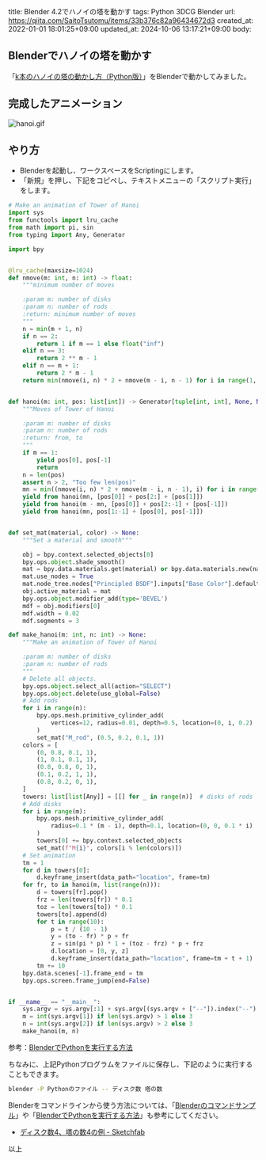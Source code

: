 title: Blender 4.2でハノイの塔を動かす
tags: Python 3DCG Blender
url: https://qiita.com/SaitoTsutomu/items/33b376c82a96434672d3
created_at: 2022-01-01 18:01:25+09:00
updated_at: 2024-10-06 13:17:21+09:00
body:

## Blenderでハノイの塔を動かす

「[k本のハノイの塔の動かし方（Python版）](https://qiita.com/SaitoTsutomu/items/a6d4aa081b70b7f7b784)」をBlenderで動かしてみました。

## 完成したアニメーション

![hanoi.gif](https://qiita-image-store.s3.ap-northeast-1.amazonaws.com/0/13955/630029e4-5f82-47de-4e55-1a89badae6c7.gif)

## やり方

- Blenderを起動し、ワークスペースをScriptingにします。
- 「新規」を押し、下記をコピペし、テキストメニューの「スクリプト実行」をします。

```py
# Make an animation of Tower of Hanoi
import sys
from functools import lru_cache
from math import pi, sin
from typing import Any, Generator

import bpy


@lru_cache(maxsize=1024)
def nmove(m: int, n: int) -> float:
    """minimum number of moves

    :param m: number of disks
    :param n: number of rods
    :return: minimum number of moves
    """
    n = min(m + 1, n)
    if n == 2:
        return 1 if m == 1 else float("inf")
    elif n == 3:
        return 2 ** m - 1
    elif n == m + 1:
        return 2 * m - 1
    return min(nmove(i, n) * 2 + nmove(m - i, n - 1) for i in range(1, m))


def hanoi(m: int, pos: list[int]) -> Generator[tuple[int, int], None, None]:
    """Moves of Tower of Hanoi

    :param m: number of disks
    :param n: number of rods
    :return: from, to
    """
    if m == 1:
        yield pos[0], pos[-1]
        return
    n = len(pos)
    assert n > 2, "Too few len(pos)"
    mn = min((nmove(i, n) * 2 + nmove(m - i, n - 1), i) for i in range(1, m))[1]
    yield from hanoi(mn, [pos[0]] + pos[2:] + [pos[1]])
    yield from hanoi(m - mn, [pos[0]] + pos[2:-1] + [pos[-1]])
    yield from hanoi(mn, pos[1:-1] + [pos[0], pos[-1]])


def set_mat(material, color) -> None:
    """Set a material and smooth"""

    obj = bpy.context.selected_objects[0]
    bpy.ops.object.shade_smooth()
    mat = bpy.data.materials.get(material) or bpy.data.materials.new(name=material)
    mat.use_nodes = True
    mat.node_tree.nodes["Principled BSDF"].inputs["Base Color"].default_value = color
    obj.active_material = mat
    bpy.ops.object.modifier_add(type='BEVEL')
    mdf = obj.modifiers[0]
    mdf.width = 0.02
    mdf.segments = 3

def make_hanoi(m: int, n: int) -> None:
    """Make an animation of Tower of Hanoi

    :param m: number of disks
    :param n: number of rods
    """
    # Delete all objects.
    bpy.ops.object.select_all(action="SELECT")
    bpy.ops.object.delete(use_global=False)
    # Add rods
    for i in range(n):
        bpy.ops.mesh.primitive_cylinder_add(
            vertices=12, radius=0.01, depth=0.5, location=(0, i, 0.2)
        )
        set_mat("M_rod", (0.5, 0.2, 0.1, 1))
    colors = [
        (0, 0.8, 0.1, 1),
        (1, 0.1, 0.1, 1),
        (0.8, 0.8, 0, 1),
        (0.1, 0.2, 1, 1),
        (0.8, 0.2, 0, 1),
    ]
    towers: list[list[Any]] = [[] for _ in range(n)]  # disks of rods
    # Add disks
    for i in range(m):
        bpy.ops.mesh.primitive_cylinder_add(
            radius=0.1 * (m - i), depth=0.1, location=(0, 0, 0.1 * i)
        )
        towers[0] += bpy.context.selected_objects
        set_mat(f"M{i}", colors[i % len(colors)])
    # Set animation
    tm = 1
    for d in towers[0]:
        d.keyframe_insert(data_path="location", frame=tm)
    for fr, to in hanoi(m, list(range(n))):
        d = towers[fr].pop()
        frz = len(towers[fr]) * 0.1
        toz = len(towers[to]) * 0.1
        towers[to].append(d)
        for t in range(10):
            p = t / (10 - 1)
            y = (to - fr) * p + fr
            z = sin(pi * p) * 1 + (toz - frz) * p + frz
            d.location = [0, y, z]
            d.keyframe_insert(data_path="location", frame=tm + t + 1)
        tm += 10
    bpy.data.scenes[-1].frame_end = tm
    bpy.ops.screen.frame_jump(end=False)


if __name__ == "__main__":
    sys.argv = sys.argv[:1] + sys.argv[(sys.argv + ["--"]).index("--") + 1 :]
    m = int(sys.argv[1]) if len(sys.argv) > 1 else 3
    n = int(sys.argv[2]) if len(sys.argv) > 2 else 3
    make_hanoi(m, n)
```

参考：[BlenderでPythonを実行する方法](https://qiita.com/SaitoTsutomu/items/cec67381a8789b40e377)

ちなみに、上記Pythonプログラムをファイルに保存し、下記のように実行することもできます。

```bash
blender -P Pythonのファイル -- ディスク数 塔の数
```

Blenderをコマンドラインから使う方法については、「[Blenderのコマンドサンプル](https://qiita.com/SaitoTsutomu/items/6b70367455f843a979b1)」や「[BlenderでPythonを実行する方法](https://qiita.com/SaitoTsutomu/items/cec67381a8789b40e377)」も参考にしてください。

- [ディスク数4、塔の数4の例 - Sketchfab](https://skfb.ly/o88Lr)

以上

